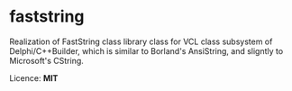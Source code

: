 # faststring

Realization of FastString class library class for VCL class subsystem of Delphi/C++Builder, which is similar to Borland's AnsiString, and sligntly to Microsoft's CString.

Licence: **MIT**
